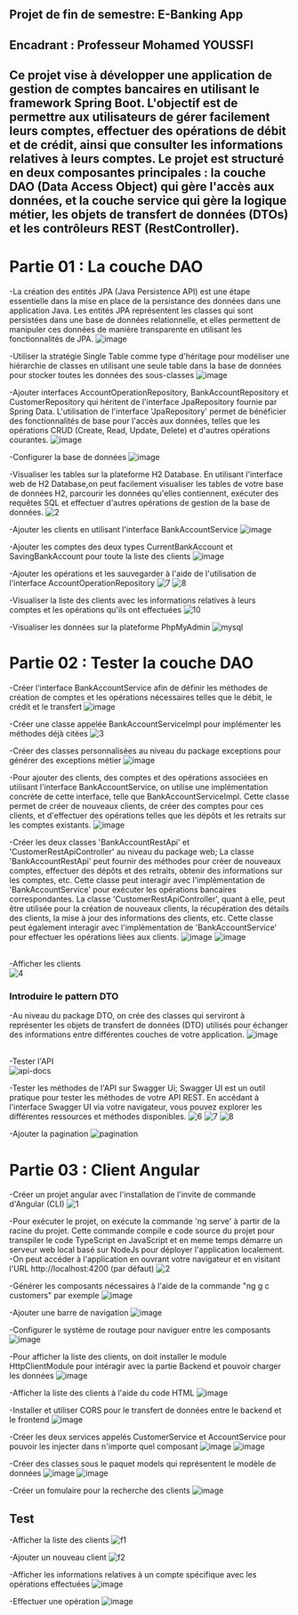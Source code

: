 <h2>Projet de fin de semestre: E-Banking App</h2>
<h2>Encadrant : Professeur Mohamed YOUSSFI<h2>
<h2>Ce projet vise à développer une application de gestion de comptes bancaires en utilisant le framework Spring Boot. L'objectif est de permettre aux utilisateurs de gérer facilement leurs comptes, effectuer des opérations de débit et de crédit, ainsi que consulter les informations relatives à leurs comptes. Le projet est structuré en deux composantes principales : la couche DAO (Data Access Object) qui gère l'accès aux données, et la couche service qui gère la logique métier, les objets de transfert de données (DTOs) et les contrôleurs REST (RestController).</h2>

<h1>Partie 01 : La couche DAO</h1>

-La création des entités JPA (Java Persistence API) est une étape essentielle dans la mise en place de la persistance des données dans une application Java. Les entités JPA représentent les classes qui sont persistées dans une base de données relationnelle, et elles permettent de manipuler ces données de manière transparente en utilisant les fonctionnalités de JPA.
![image](https://github.com/hajarmanyani/Projet-J2EE/assets/93662714/4750544e-7137-48fb-9b6d-85dac59bbb9b)

-Utiliser la stratégie Single Table comme type d'héritage pour modéliser une hiérarchie de classes en utilisant une seule table dans la base de données pour stocker toutes les données des sous-classes
![image](https://github.com/hajarmanyani/Projet-J2EE/assets/93662714/80a39fde-6a31-4cef-9752-277d2c8222c2)

-Ajouter interfaces AccountOperationRepository, BankAccountRepository et CustomerRepository qui héritent de l'interface JpaRepository  fournie par Spring Data. L'utilisation de l'interface 'JpaRepository' permet de bénéficier des fonctionnalités de base pour l'accès aux données, telles que les opérations CRUD (Create, Read, Update, Delete) et d'autres opérations courantes.
![image](https://github.com/hajarmanyani/Projet-J2EE/assets/93662714/ba41c736-e66c-4a01-a3fc-0b784a11c4d0)

-Configurer la base de données 
![image](https://github.com/hajarmanyani/Projet-J2EE/assets/93662714/cd35b01c-8d6c-443e-9647-bcceb87f9fe8)

-Visualiser les tables sur la plateforme H2 Database. En utilisant l'interface web de H2 Database,on peut facilement visualiser les tables de votre base de données H2, parcourir les données qu'elles contiennent, exécuter des requêtes SQL et effectuer d'autres opérations de gestion de la base de données.
![2](https://github.com/hajarmanyani/Projet-J2EE/assets/93662714/59589703-3872-4a94-9b46-3c02ce9a2c70)

-Ajouter les clients en utilisant l'interface BankAccountService
![image](https://github.com/hajarmanyani/Projet-J2EE/assets/93662714/55e23512-cffc-4f09-a51e-997a86814203)

-Ajouter les comptes des deux types CurrentBankAccount et SavingBankAccount pour toute la liste des clients
![image](https://github.com/hajarmanyani/Projet-J2EE/assets/93662714/62056e76-f386-45cb-89c6-fb8c06f0a8d7)

-Ajouter les opérations et les sauvegarder à l'aide de l'utilisation de l'interface AccountOperationRepository
![7](https://github.com/hajarmanyani/Projet-J2EE/assets/93662714/7627c787-2444-4678-a66b-ab9b7df84ab1)
![8](https://github.com/hajarmanyani/Projet-J2EE/assets/93662714/54f2c6ed-9038-43e0-8aab-19cea5d68595)

-Visualiser la liste des clients avec les informations relatives à leurs comptes et les opérations qu'ils ont effectuées
![10](https://github.com/hajarmanyani/Projet-J2EE/assets/93662714/29f6eb0b-fd08-4384-ae75-afcddaedc514)

-Visualiser les données sur la plateforme PhpMyAdmin
![mysql](https://github.com/hajarmanyani/Projet-J2EE/assets/93662714/617bb1d3-ca9e-4af8-8ad0-0fceda3102b3)

<h1>Partie 02 : Tester la couche DAO</h1>

-Créer l'interface BankAccountService afin de définir les méthodes de création de comptes et les opérations nécessaires telles que le débit, le crédit et le transfert
![image](https://github.com/hajarmanyani/Projet-J2EE/assets/93662714/e0c79e58-3c83-4079-ab9b-6fa5fc33b140)

-Créer une classe appelée BankAccountServiceImpl pour implémenter les méthodes déjà citées
![3](https://github.com/hajarmanyani/Projet-J2EE/assets/93662714/edad1819-81f5-423c-8593-06195a3b7ccd)

-Créer des classes personnalisées au niveau du package exceptions pour générer des exceptions métier
![image](https://github.com/hajarmanyani/Projet-J2EE/assets/93662714/2466059b-ecab-4d7d-8dbc-3a42ab21b486)

-Pour ajouter des clients, des comptes et des opérations associées en utilisant l'interface BankAccountService, on utilise une implémentation concrète de cette interface, telle que BankAccountServiceImpl. Cette classe permet de créer de nouveaux clients, de créer des comptes pour ces clients, et d'effectuer des opérations telles que les dépôts et les retraits sur les comptes existants. 
![image](https://github.com/hajarmanyani/Projet-J2EE/assets/93662714/7dca3a8e-883d-45d7-860d-44a5a796a775)

-Créer les deux classes 'BankAccountRestApi' et 'CustomerRestApiController' au niveau du package web; La classe 'BankAccountRestApi' peut fournir des méthodes pour créer de nouveaux comptes, effectuer des dépôts et des retraits, obtenir des informations sur les comptes, etc. Cette classe peut interagir avec l'implémentation de 'BankAccountService' pour exécuter les opérations bancaires correspondantes. La classe 'CustomerRestApiController', quant à elle, peut être utilisée pour la création de nouveaux clients, la récupération des détails des clients, la mise à jour des informations des clients, etc. Cette classe peut également interagir avec l'implémentation de 'BankAccountService' pour effectuer les opérations liées aux clients.
![image](https://github.com/hajarmanyani/Projet-J2EE/assets/93662714/c1cea7a0-da4e-4d3f-8a7b-47a6a2685901)
![image](https://github.com/hajarmanyani/Projet-J2EE/assets/93662714/b82c7fb3-bb17-43ca-90fa-b37a3fc3fc0a)

<br>-Afficher les clients<br>
![4](https://github.com/hajarmanyani/Projet-J2EE/assets/93662714/bc35a8d0-b083-4006-ae6a-b12c2d99ef4b)

<h3>Introduire le pattern DTO</h3>

-Au niveau du package DTO, on crée des classes qui serviront à représenter les objets de transfert de données (DTO) utilisés pour échanger des informations entre différentes couches de votre application. 
![image](https://github.com/hajarmanyani/Projet-J2EE/assets/93662714/541dc337-62fc-4433-96ef-eb54125ad11e)

<br>-Tester l'API<br>
![api-docs](https://github.com/hajarmanyani/Projet-J2EE/assets/93662714/84ba2cb0-ac5d-4ce0-aad7-c8b9c73d8339)

-Tester les méthodes de l'API sur Swagger Ui; Swagger UI est un outil pratique pour tester les méthodes de votre API REST. En accédant à l'interface Swagger UI via votre navigateur, vous pouvez explorer les différentes ressources et méthodes disponibles.
![6](https://github.com/hajarmanyani/Projet-J2EE/assets/93662714/a7491f8d-1302-4ff2-8956-fe8e8a0c030f)
![7](https://github.com/hajarmanyani/Projet-J2EE/assets/93662714/cff81f93-2b7f-443f-9dfa-7ee4f3066246)
![8](https://github.com/hajarmanyani/Projet-J2EE/assets/93662714/633d1b17-6377-4d0b-8f2b-b0b2aeebb3e3)

-Ajouter la pagination
![pagination](https://github.com/hajarmanyani/Projet-J2EE/assets/93662714/a7470b01-1165-4e7a-ba6c-cd5a8e929cf2)

<h1>Partie 03 : Client Angular</h1>

-Créer un projet angular avec l'installation de l'invite de commande d'Angular (CLI)
![1](https://github.com/hajarmanyani/Projet-J2EE/assets/93662714/c9c819ae-fbdf-49d7-829b-72d334307072)

-Pour exécuter le projet, on exécute la commande 'ng serve' à partir de la racine du projet. Cette commande compile e code source du projet pour transpiler le code TypeScript en JavaScript et en meme temps démarre un serveur web local basé sur NodeJs pour déployer l'application localement.
-On peut accéder à l'application en ouvrant votre navigateur et en visitant l'URL http://localhost:4200 (par défaut) 
![2](https://github.com/hajarmanyani/Projet-J2EE/assets/93662714/006dd050-1bcb-4945-9915-e3ab3babaeec)

-Générer les composants nécessaires à l'aide de la commande "ng g c customers" par exemple
![image](https://github.com/hajarmanyani/Projet-J2EE/assets/93662714/dc0388e5-d16f-45f1-93da-f7a91ba1ebf7)

-Ajouter une barre de navigation
![image](https://github.com/hajarmanyani/Projet-J2EE/assets/93662714/cd4ebc5c-a557-4cfa-a9e9-b5eba1d78447)

-Configurer le système de routage pour naviguer entre les composants
![image](https://github.com/hajarmanyani/Projet-J2EE/assets/93662714/e8695100-67d9-4c35-8071-ad98a4d02ac5)

-Pour afficher la liste des clients, on doit installer le module HttpClientModule pour intéragir avec la partie Backend et pouvoir charger les données
![image](https://github.com/hajarmanyani/Projet-J2EE/assets/93662714/2c74e35b-07d4-4ec7-8c10-7cd893519d8b)

-Afficher la liste des clients à l'aide du code HTML
![image](https://github.com/hajarmanyani/Projet-J2EE/assets/93662714/ae141a9b-8b22-42f0-9318-0157f8eb9cd4)

-Installer et utiliser CORS pour le transfert de données entre le backend et le frontend
![image](https://github.com/hajarmanyani/Projet-J2EE/assets/93662714/28a02006-7909-4fb8-8c3c-0296ecb02c10)

-Créer les deux services appelés CustomerService et AccountService pour pouvoir les injecter dans n'importe quel composant
![image](https://github.com/hajarmanyani/Projet-J2EE/assets/93662714/df18c451-86a7-4822-8fe2-af4096fea97e)
![image](https://github.com/hajarmanyani/Projet-J2EE/assets/93662714/1cdd1019-d467-41fa-80e0-099fe2d4fc2a)

-Créer des classes sous le paquet models qui représentent le modèle de données
![image](https://github.com/hajarmanyani/Projet-J2EE/assets/93662714/5a4723b2-be8a-44cd-8dcb-1bcea9b7ad95)
![image](https://github.com/hajarmanyani/Projet-J2EE/assets/93662714/3859f109-a95f-4d03-a1aa-919fb86e1b1b)

-Créer un fomulaire pour la recherche des clients
![image](https://github.com/hajarmanyani/Projet-J2EE/assets/93662714/0d3490ab-070c-42aa-bfe4-de6c22e9684f)

<h2>Test</h2>

-Afficher la liste des clients
![f1](https://github.com/hajarmanyani/Projet-J2EE/assets/93662714/9bb532df-eeef-46b3-84e5-33950f549883)

-Ajouter un nouveau client
![f2](https://github.com/hajarmanyani/Projet-J2EE/assets/93662714/3ed59810-9598-4f1e-bca2-ef0b3889e421)

-Afficher les informations relatives à un compte spécifique avec les opérations effectuées
![image](https://github.com/hajarmanyani/Projet-J2EE/assets/93662714/538a3ae4-183e-4c5e-800d-349430e59140)

-Effectuer une opération
![image](https://github.com/hajarmanyani/Projet-J2EE/assets/93662714/db847c9b-e028-443f-954c-e9c9ffc3ecdb)














